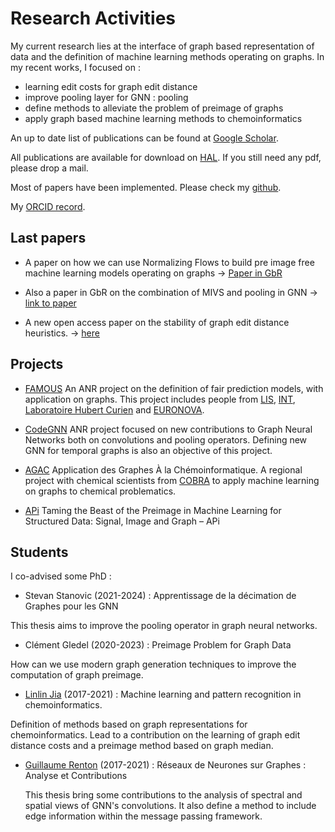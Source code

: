 
# Research Activities

My current research lies at the interface of graph based representation of data and
the definition of machine learning methods operating on graphs. In my recent works, I
focused on :
* learning edit costs for graph edit distance 
* improve pooling layer for GNN : pooling
* define methods to alleviate the problem of preimage of graphs
* apply graph based machine learning methods to chemoinformatics


An up to date list of publications can be found at [Google
Scholar](https://scholar.google.com/citations?user=YqmqE9gAAAAJ&hl=fr).

All publications are available for download on
[HAL](https://cv.archives-ouvertes.fr/benoit-gauzere?langChosen=fr). If you still need any
pdf, please drop a mail.

Most of papers have been implemented. Please check my
[github](https://github.com/bgauzere/).

My [ORCID record](https://orcid.org/0000-0001-9980-2641).

## Last papers
* A paper on how we can use Normalizing Flows to build pre image free machine
  learning models operating on graphs -> [Paper in
  GbR](https://link.springer.com/chapter/10.1007/978-3-031-42795-4_9)
  
* Also a paper in GbR on the combination of MIVS and pooling in GNN
-> [link to paper](https://scholar.google.com/citations?view_op=view_citation&hl=fr&user=YqmqE9gAAAAJ&sortby=pubdate&citation_for_view=YqmqE9gAAAAJ:tKAzc9rXhukC)

* A new open access paper on the stability of graph edit distance heuristics.
  -> [here](https://www.mdpi.com/2079-9292/11/20/3312)
  
  
## Projects

* [FAMOUS]() An ANR project on the definition of fair prediction models, with
  application on graphs. This project includes people from
  [LIS](https://www.lis-lab.fr/qarma-2/),
  [INT](https://www.int.univ-amu.fr/recherche), [Laboratoire Hubert
  Curien](https://laboratoirehubertcurien.univ-st-etienne.fr/en/index.html) and
  [EURONOVA](http://euranova.eu/).  

* [CodeGNN](https://www.normastic.fr/projet-anr-codegnn/) ANR project focused on new
  contributions to Graph Neural Networks both on convolutions and pooling
  operators. Defining new GNN for temporal graphs is also an objective of this project. 

* [AGAC](https://www.normastic.fr/analyse-de-graphes-appliquee-a-la-chemoinformatique/)
Application des Graphes À la Chémoinformatique. A regional project with chemical
scientists from [COBRA](https://www.insa-rouen.fr/recherche/laboratoires/cobra) to apply
machine learning on graphs to chemical problematics.

* [APi](https://anr.fr/Project-ANR-18-CE23-0014)
Taming the Beast of the Preimage in Machine Learning for Structured Data: Signal, Image
and Graph – APi


## Students

I co-advised some PhD : 

 * Stevan Stanovic (2021-2024) : Apprentissage de la décimation de Graphes pour les GNN

This thesis aims to improve the pooling operator in graph neural networks.

 * Clément Gledel (2020-2023) : Preimage Problem for Graph Data
 
 How can we use modern graph generation techniques to improve the computation of graph
 preimage. 

  * [Linlin Jia](https://jajupmochi.github.io/index_en.html) (2017-2021) :  Machine learning and pattern recognition in chemoinformatics.

Definition of methods based on graph representations for chemoinformatics. Lead to a
contribution on the learning of graph edit distance costs and a preimage method based on
graph median.

* [Guillaume Renton](https://scholar.google.fr/citations?user=2Cv9_-UAAAAJ&hl=fr) (2017-2021) : Réseaux de Neurones sur Graphes : Analyse et Contributions
  
  This thesis bring some contributions to the analysis of spectral and spatial views of
  GNN's convolutions. It also define a method to include edge information within the
  message passing framework. 
